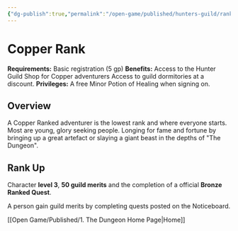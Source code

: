 ```yaml
---
{"dg-publish":true,"permalink":"/open-game/published/hunters-guild/rankings/2-copper-rank/"}
---
```


# **Copper Rank**

**Requirements:** Basic registration (5 gp)
**Benefits:** 
Access to the Hunter Guild Shop for Copper adventurers
Access to guild dormitories at a discount.
**Privileges:** A free Minor Potion of Healing when signing on.

## Overview

A Copper Ranked adventurer is the lowest rank and where everyone starts. Most are young, glory seeking people. Longing for fame and fortune by bringing up a great artefact or slaying a giant beast in the depths of "The Dungeon".

## Rank Up

Character **level 3**, **50 guild merits** and the completion of a official **Bronze Ranked Quest**.

A person gain guild merits by completing quests posted on the Noticeboard.

[[Open Game/Published/1. The Dungeon Home Page\|Home]]